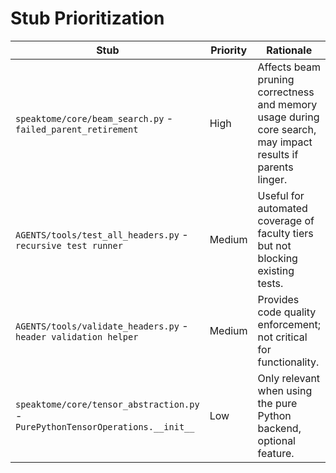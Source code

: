 # Stub Prioritization

| Stub | Priority | Rationale |
| --- | --- | --- |
| `speaktome/core/beam_search.py` - `failed_parent_retirement` | High | Affects beam pruning correctness and memory usage during core search, may impact results if parents linger. |
| `AGENTS/tools/test_all_headers.py` - `recursive test runner` | Medium | Useful for automated coverage of faculty tiers but not blocking existing tests. |
| `AGENTS/tools/validate_headers.py` - `header validation helper` | Medium | Provides code quality enforcement; not critical for functionality. |
| `speaktome/core/tensor_abstraction.py` - `PurePythonTensorOperations.__init__` | Low | Only relevant when using the pure Python backend, optional feature. |

